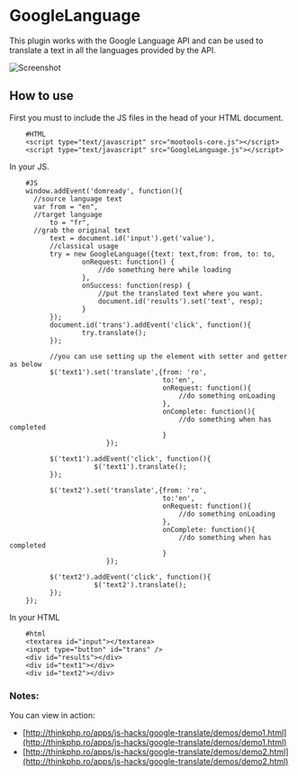 GoogleLanguage
==============

This plugin works with the Google Language API and can be used to translate a text in all the languages provided by the API.

![Screenshot](http://farm6.static.flickr.com/5258/5459079802_38c4728235_b.jpg)

How to use
----------

First you must to include the JS files in the head of your HTML document.

        #HTML
        <script type="text/javascript" src="mootools-core.js"></script>
        <script type="text/javascript" src="GoogleLanguage.js"></script>

In your JS.

        #JS
        window.addEvent('domready', function(){
          //source language text
          var from = "en", 
          //target language    
              to = "fr", 
          //grab the original text
              text = document.id('input').get('value'),
              //classical usage
              try = new GoogleLanguage({text: text,from: from, to: to, 
                      onRequest: function() {
                          //do something here while loading
                      },
                      onSuccess: function(resp) {
                          //put the translated text where you want.
                          document.id('results').set('text', resp);
                      }
              });
              document.id('trans').addEvent('click', function(){
                      try.translate();
              });

              //you can use setting up the element with setter and getter as below
              $('text1').set('translate',{from: 'ro',
                                          to:'en',
                                          onRequest: function(){ 
                                              //do something onLoading
                                          },
                                          onComplete: function(){ 
                                              //do something when has completed
                                          }
                            });

              $('text1').addEvent('click', function(){
                         $('text1').translate();
              }); 

              $('text2').set('translate',{from: 'ro',
                                          to:'en',
                                          onRequest: function(){ 
                                              //do something onLoading
                                          },
                                          onComplete: function(){ 
                                              //do something when has completed
                                          }
                            });

              $('text2').addEvent('click', function(){
                         $('text2').translate();
              }); 
        });


In your HTML

        #html
        <textarea id="input"></textarea>
        <input type="button" id="trans" />   
        <div id="results"></div> 
        <div id="text1"></div>
        <div id="text2"></div>

### Notes:

You can view in action:

- [http://thinkphp.ro/apps/js-hacks/google-translate/demos/demo1.html](http://thinkphp.ro/apps/js-hacks/google-translate/demos/demo1.html)
- [http://thinkphp.ro/apps/js-hacks/google-translate/demos/demo2.html](http://thinkphp.ro/apps/js-hacks/google-translate/demos/demo2.html)